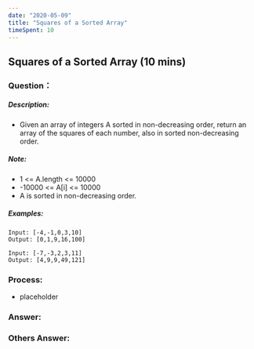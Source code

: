 ```yaml
---
date: "2020-05-09"
title: "Squares of a Sorted Array"
timeSpent: 10
---
```


## Squares of a Sorted Array (10 mins)

### Question：

##### Description:
* Given an array of integers A sorted in non-decreasing order, return an array of the squares of each number, also in sorted non-decreasing order.

##### Note:
* 1 <= A.length <= 10000
* -10000 <= A[i] <= 10000
* A is sorted in non-decreasing order.

##### Examples:
```
Input: [-4,-1,0,3,10]
Output: [0,1,9,16,100]

Input: [-7,-3,2,3,11]
Output: [4,9,9,49,121]
```

### Process:
- placeholder

### Answer:

### Others Answer:
